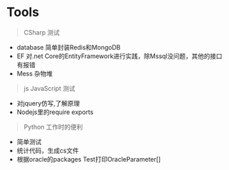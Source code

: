 # Tools
> CSharp 测试
 - database 简单封装Redis和MongoDB
 - EF 对.net Core的EntityFramework进行实践，除Mssql没问题，其他的接口有报错
 - Mess 杂物堆
> js JavaScript 测试
 + 对jquery仿写,了解原理
 + Nodejs里的require exports 
> Python 工作时的便利
 * 简单测试
 * 统计代码，生成cs文件
 * 根据oracle的packages Test打印OracleParameter[]